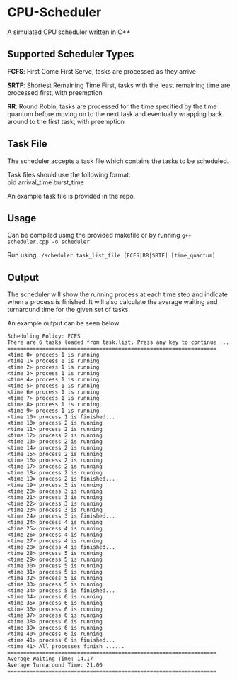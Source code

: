 # CPU-Scheduler
A simulated CPU scheduler written in C++

## Supported Scheduler Types
**FCFS**: First Come First Serve, tasks are processed as they arrive
 
**SRTF**: Shortest Remaining Time First, tasks with the least remaining time are processed first, with preemption
 
**RR**: Round Robin, tasks are processed for the time specified by the time quantum before moving on to the next task and eventually wrapping back around to the first task, with preemption

## Task File
The scheduler accepts a task file which contains the tasks to be scheduled.

Task files should use the following format:\
pid arrival_time burst_time

An example task file is provided in the repo.

## Usage
Can be compiled using the provided makefile or by running ```g++ scheduler.cpp -o scheduler```

Run using ```./scheduler task_list_file [FCFS|RR|SRTF] [time_quantum]```

## Output
The scheduler will show the running process at each time step and indicate when a process is finished. It will also calculate the average waiting and turnaround time for the given set of tasks.

An example output can be seen below.
```
Scheduling Policy: FCFS
There are 6 tasks loaded from task.list. Press any key to continue ...
==================================================================
<time 0> process 1 is running
<time 1> process 1 is running
<time 2> process 1 is running
<time 3> process 1 is running
<time 4> process 1 is running
<time 5> process 1 is running
<time 6> process 1 is running
<time 7> process 1 is running
<time 8> process 1 is running
<time 9> process 1 is running
<time 10> process 1 is finished...
<time 10> process 2 is running
<time 11> process 2 is running
<time 12> process 2 is running
<time 13> process 2 is running
<time 14> process 2 is running
<time 15> process 2 is running
<time 16> process 2 is running
<time 17> process 2 is running
<time 18> process 2 is running
<time 19> process 2 is finished...
<time 19> process 3 is running
<time 20> process 3 is running
<time 21> process 3 is running
<time 22> process 3 is running
<time 23> process 3 is running
<time 24> process 3 is finished...
<time 24> process 4 is running
<time 25> process 4 is running
<time 26> process 4 is running
<time 27> process 4 is running
<time 28> process 4 is finished...
<time 28> process 5 is running
<time 29> process 5 is running
<time 30> process 5 is running
<time 31> process 5 is running
<time 32> process 5 is running
<time 33> process 5 is running
<time 34> process 5 is finished...
<time 34> process 6 is running
<time 35> process 6 is running
<time 36> process 6 is running
<time 37> process 6 is running
<time 38> process 6 is running
<time 39> process 6 is running
<time 40> process 6 is running
<time 41> process 6 is finished...
<time 41> All processes finish ......
==================================================================
Average Waiting Time: 14.17
Average Turnaround Time: 21.00
==================================================================
```
